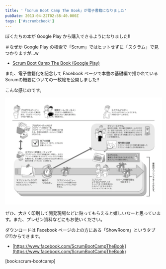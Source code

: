 ```yaml
---
title: '「Scrum Boot Camp The Book」が電子書籍になりました'
pubDate: 2013-04-22T02:58:40.000Z
tags: ['#scrumbcbook']
---
```


ぼくたちの本が Google Play から購入できるようになりました!!

＃なぜか Google Play の検索で「Scrum」ではヒットせずに「スクラム」で見つかりますが…w

- [Scrum Boot Camp The Book (Google Play)](https://play.google.com/store/books/details/%E8%A5%BF%E6%9D%91%E7%9B%B4%E4%BA%BA_SCRUM_BOOT_CAMP_THE_BOOK?id=ev76Lw6jRsIC)

また、電子書籍化を記念して Facebook ページで本書の基礎編で描かれているScrumの概要についての一枚絵を公開しました!!

こんな感じのです。

![f:id:nawoto:20130419171036j:image:w360](/images/backtrace/2013/04/22/20130419171036.webp)

ぜひ、大きく印刷して開発現場などに貼ってもらえると嬉しいなーと思っています。また、プレゼン資料などにもお使いください。

ダウンロードは Facebook ページの上の方にある「ShowRoom」というタブ(??)からできます。

- [https://www.facebook.com/ScrumBootCampTheBook](https://www.facebook.com/ScrumBootCampTheBook)

[book:scrum-bootcamp]
